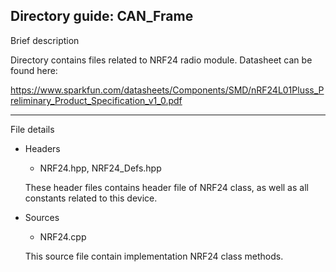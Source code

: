 Directory guide: CAN_Frame
--------------------------
Brief description

Directory contains files related to
NRF24 radio module. Datasheet can be found here:

https://www.sparkfun.com/datasheets/Components/SMD/nRF24L01Pluss_Preliminary_Product_Specification_v1_0.pdf

--------------------------
File details

- Headers
  - NRF24.hpp, NRF24_Defs.hpp

  These header files contains header file of NRF24 class, as well as all
  constants related to this device.

- Sources
  - NRF24.cpp

  This source file contain implementation NRF24 class methods.



